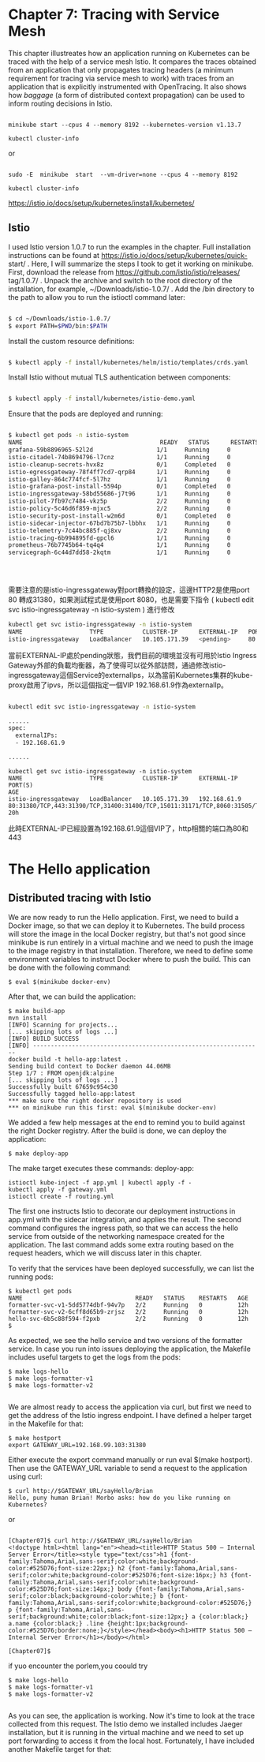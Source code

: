 # Chapter 7: Tracing with Service Mesh

This chapter illustreates how an application running on Kubernetes can be traced with the help of a service mesh Istio.
It compares the traces obtained from an application that only propagates tracing headers (a minimum requirement for
tracing via service mesh to work) with traces from an application that is explicitly instrumented with OpenTracing.
It also shows how _baggage_ (a form of distributed context propagation) can be used to inform routing decisions in Istio.


```

minikube start --cpus 4 --memory 8192 --kubernetes-version v1.13.7

kubectl cluster-info

```

or 

```

sudo -E  minikube  start  --vm-driver=none --cpus 4 --memory 8192

kubectl cluster-info
```

https://istio.io/docs/setup/kubernetes/install/kubernetes/

## Istio
I used Istio version 1.0.7 to run the examples in the chapter. Full installation
instructions can be found at https://istio.io/docs/setup/kubernetes/quick-
start/ . Here, I will summarize the steps I took to get it working on minikube.
First, download the release from https://github.com/istio/istio/releases/
tag/1.0.7/ . Unpack the archive and switch to the root directory of the installation,
for example, ~/Downloads/istio-1.0.7/ . Add the /bin directory to the path to
allow you to run the istioctl command later:

```bash

$ cd ~/Downloads/istio-1.0.7/
$ export PATH=$PWD/bin:$PATH

```

Install the custom resource definitions:

```bash

$ kubectl apply -f install/kubernetes/helm/istio/templates/crds.yaml

```

Install Istio without mutual TLS authentication between components:

```bash

$ kubectl apply -f install/kubernetes/istio-demo.yaml

```

Ensure that the pods are deployed and running:

```bash

$ kubectl get pods -n istio-system
NAME                                       READY   STATUS      RESTARTS   AGE
grafana-59b8896965-52l2d                  1/1     Running     0          5m4s
istio-citadel-74b8694796-l7cnz            1/1     Running     0          5m3s
istio-cleanup-secrets-hvx8z               0/1     Completed   0          5m5s
istio-egressgateway-78f4ff7cd7-qrp84      1/1     Running     0          5m4s
istio-galley-864c774fcf-5l7hz             1/1     Running     0          5m4s
istio-grafana-post-install-5594p          0/1     Completed   0          5m5s
istio-ingressgateway-58bd55686-j7t96      1/1     Running     0          5m4s
istio-pilot-7fb97c7484-vkz5p              2/2     Running     0          5m4s
istio-policy-5c46d6f859-mjxc5             2/2     Running     0          5m4s
istio-security-post-install-w2m6d         0/1     Completed   0          5m5s
istio-sidecar-injector-67bd7b75b7-lbbhx   1/1     Running     0          5m3s
istio-telemetry-7c44bc885f-qj8xv          2/2     Running     0          5m4s
istio-tracing-6b994895fd-gpcl6            1/1     Running     0          5m2s
prometheus-76b7745b64-tq4q4               1/1     Running     0          5m3s
servicegraph-6c44d7dd58-2kqtm             1/1     Running     0          5m3s


 
```
需要注意的是istio-ingressgateway對port轉換的設定，這邊HTTP2是使用port 80 轉成31380，如果測試程式是使用port 8080，也是需要下指令 ( kubectl edit svc istio-ingressgateway -n istio-system ) 進行修改

```bash
kubectl get svc istio-ingressgateway -n istio-system
NAME                   TYPE           CLUSTER-IP      EXTERNAL-IP   PORT(S)                                                                                                                   AGE
istio-ingressgateway   LoadBalancer   10.105.171.39   <pending>     80:31380/TCP,443:31390/TCP,31400:31400/TCP,15011:31171/TCP,8060:31505/TCP,853:30056/TCP,15030:30693/TCP,15031:32334/TCP   20h
```

當前EXTERNAL-IP處於pending狀態，我們目前的環境並沒有可用於Istio Ingress Gateway外部的負載均衡器，為了使得可以從外部訪問，通過修改istio-ingressgateway這個Service的externalIps，以為當前Kubernetes集群的kube-proxy啟用了ipvs，所以這個指定一個VIP 192.168.61.9作為externalIp。


```bash

kubectl edit svc istio-ingressgateway -n istio-system

......
spec:
  externalIPs:
  - 192.168.61.9

......

```

```
kubectl get svc istio-ingressgateway -n istio-system
NAME                   TYPE           CLUSTER-IP      EXTERNAL-IP    PORT(S)                                                                                                                   AGE
istio-ingressgateway   LoadBalancer   10.105.171.39   192.168.61.9   80:31380/TCP,443:31390/TCP,31400:31400/TCP,15011:31171/TCP,8060:31505/TCP,853:30056/TCP,15030:30693/TCP,15031:32334/TCP   20h

```
此時EXTERNAL-IP已經設置為192.168.61.9這個VIP了，http相關的端口為80和443

# The Hello application

## Distributed tracing with Istio
We are now ready to run the Hello application. First, we need to build a Docker image, so that we can deploy it to Kubernetes. The build process will store the image in the local Docker registry, but that's not good since minikube is run entirely in a virtual machine and we need to push the image to the image registry in that installation. Therefore, we need to define some environment variables to instruct Docker where to push the build. This can be done with the following command:


```
$ eval $(minikube docker-env)

```
After that, we can build the application:

```
$ make build-app
mvn install
[INFO] Scanning for projects...
[... skipping lots of logs ...]
[INFO] BUILD SUCCESS
[INFO] -----------------------------------------------------------------
docker build -t hello-app:latest .
Sending build context to Docker daemon 44.06MB
Step 1/7 : FROM openjdk:alpine
[... skipping lots of logs ...]
Successfully built 67659c954c30
Successfully tagged hello-app:latest
*** make sure the right docker repository is used
*** on minikube run this first: eval $(minikube docker-env)

```

We added a few help messages at the end to remind you to build against the
right Docker registry. After the build is done, we can deploy the application:


```
$ make deploy-app

```

The make target executes these commands:
deploy-app:


```
istioctl kube-inject -f app.yml | kubectl apply -f -
kubectl apply -f gateway.yml
istioctl create -f routing.yml

```

The first one instructs Istio to decorate our deployment instructions in app.yml with the sidecar integration, and applies the result. The second command configures the ingress path, so that we can access the hello service from outside of the networking namespace created for the application. The last command adds some extra routing based on the request headers, which we will discuss later in this chapter.

To verify that the services have been deployed successfully, we can list the running pods:


```
$ kubectl get pods
NAME                                READY   STATUS    RESTARTS   AGE
formatter-svc-v1-5dd5774dbf-94v7p   2/2     Running   0          12h
formatter-svc-v2-6cff8d65b9-zrjsz   2/2     Running   0          12h
hello-svc-6b5c88f594-f2pxb          2/2     Running   0          12h
$

```

As expected, we see the hello service and two versions of the formatter service.
In case you run into issues deploying the application, the Makefile includes useful
targets to get the logs from the pods:

```
$ make logs-hello
$ make logs-formatter-v1
$ make logs-formatter-v2


```

We are almost ready to access the application via curl, but first we need to get the address of the Istio ingress endpoint. I have defined a helper target in the Makefile
for that:

```
$ make hostport
export GATEWAY_URL=192.168.99.103:31380

```
Either execute the export command manually or run eval $(make hostport).
Then use the GATEWAY_URL variable to send a request to the application using curl:


```
$ curl http://$GATEWAY_URL/sayHello/Brian
Hello, puny human Brian! Morbo asks: how do you like running on
Kubernetes?

```
or

```

[Chapter07]$ curl http://$GATEWAY_URL/sayHello/Brian
<!doctype html><html lang="en"><head><title>HTTP Status 500 – Internal Server Error</title><style type="text/css">h1 {font-family:Tahoma,Arial,sans-serif;color:white;background-color:#525D76;font-size:22px;} h2 {font-family:Tahoma,Arial,sans-serif;color:white;background-color:#525D76;font-size:16px;} h3 {font-family:Tahoma,Arial,sans-serif;color:white;background-color:#525D76;font-size:14px;} body {font-family:Tahoma,Arial,sans-serif;color:black;background-color:white;} b {font-family:Tahoma,Arial,sans-serif;color:white;background-color:#525D76;} p {font-family:Tahoma,Arial,sans-serif;background:white;color:black;font-size:12px;} a {color:black;} a.name {color:black;} .line {height:1px;background-color:#525D76;border:none;}</style></head><body><h1>HTTP Status 500 – Internal Server Error</h1></body></html>

[Chapter07]$

```
if yuo encounter the porlem,you coould try
```
$ make logs-hello
$ make logs-formatter-v1
$ make logs-formatter-v2


```

As you can see, the application is working. Now it's time to look at the trace collected from this request. The Istio demo we installed includes Jaeger installation, but it is running in the virtual machine and we need to set up port forwarding to access it from the local host. Fortunately, I have included another Makefile target for that:
